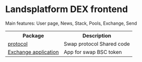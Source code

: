 <h1>Landsplatform DEX frontend</h1>
<p>Main features: User page, News, Stack, Pools, Exchange, Send</p>
<table>
  <tr>
    <th>Package</th>
    <th>Description</th>
  </tr>
  <tr>
    <td><a href="https://github.com/Landsplatform-org/landsplatform-protocol">protocol</td>
    <td>Swap protocol Shared code</td>
  </tr>
    <tr>
    <td><a href="https://github.com/Landsplatform-org/landsplatform-swap-app">Exchange application</td>
    <td>App for swap BSC token</td>
  </tr>
</table>